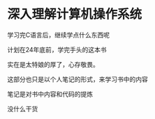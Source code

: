 # 深入理解计算机操作系统

学习完C语言后，继续学点什么东西呢  

计划在24年底前，学完手头的这本书  

实在是太特娘的厚了，心存敬畏。

这部分也只是以个人笔记的形式，来学习书中的内容  

笔记是对书中内容和代码的提炼  

没什么干货  
